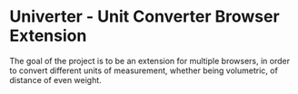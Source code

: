 # Univerter - Unit Converter Browser Extension

The goal of the project is to be an extension for multiple browsers, in order to convert different units of measurement, whether being volumetric, of distance of even weight.


